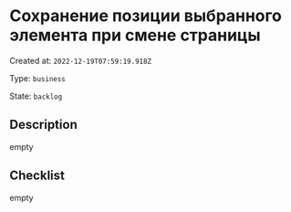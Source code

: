 # Сохранение позиции выбранного элемента при смене страницы

Created at: `2022-12-19T07:59:19.918Z`

Type: `business`

State: `backlog`

## Description
empty

## Checklist
empty
